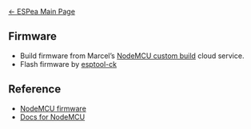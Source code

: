 [← ESPea Main Page](ESPea.md)

## Firmware

  - Build firmware from Marcel’s [NodeMCU custom
    build](http://nodemcu-build.com/) cloud service.
  - Flash firmware by [esptool-ck](https://github.com/igrr/esptool-ck)

## Reference

  - [NodeMCU firmware](https://github.com/nodemcu/nodemcu-firmware)
  - [Docs for NodeMCU](http://nodemcu.readthedocs.org/en/dev/en/)

